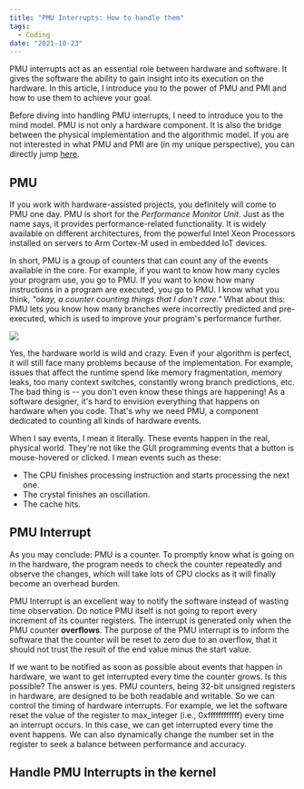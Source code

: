 ```yaml
---
title: "PMU Interrupts: How to handle them"
tags:
  - Coding
date: "2021-10-23"
---
```


PMU interrupts act as an essential role between hardware and software. It gives the software the ability to gain insight into its execution on the hardware. In this article, I introduce you to the power of PMU and PMI and how to use them to achieve your goal.

<!-- more -->

Before diving into handling PMU interrupts, I need to introduce you to the mind model. PMU is not only a hardware component. It is also the bridge between the physical implementation and the algorithmic model. If you are not interested in what PMU and PMI are (in my unique perspective), you can directly jump [here](#handle-pmu-interrupts-in-the-kernel).

## PMU

If you work with hardware-assisted projects, you definitely will come to PMU one day. PMU is short for the *Performance Monitor Unit*. Just as the name says, it provides performance-related functionality. It is widely available on different architectures, from the powerful Intel Xeon Processors installed on servers to Arm Cortex-M used in embedded IoT devices.

In short, PMU is a group of counters that can count any of the events available in the core. For example, if you want to know how many cycles your program use, you go to PMU. If you want to know how many instructions in a program are executed, you go to PMU. I know what you think, *"okay, a counter counting things that I don't care."* What about this: PMU lets you know how many branches were incorrectly predicted and pre-executed, which is used to improve your program's performance further.

![](/images/DeiMrq.jpg)

Yes, the hardware world is wild and crazy. Even if your algorithm is perfect, it will still face many problems because of the implementation. For example, issues that affect the runtime spend like memory fragmentation, memory leaks, too many context switches, constantly wrong branch predictions, etc. The bad thing is -- you don't even know these things are happening! As a software designer, it's hard to envision everything that happens on hardware when you code. That's why we need PMU, a component dedicated to counting all kinds of hardware events.

When I say events, I mean it literally. These events happen in the real, physical world. They're not like the GUI programming events that a button is mouse-hovered or clicked. I mean events such as these:

- The CPU finishes processing instruction and starts processing the next one.
- The crystal finishes an oscillation.
- The cache hits.

## PMU Interrupt

As you may conclude: PMU is a counter. To promptly know what is going on in the hardware, the program needs to check the counter repeatedly and observe the changes, which will take lots of CPU clocks as it will finally become an overhead burden.

PMU Interrupt is an excellent way to notify the software instead of wasting time observation. Do notice PMU itself is not going to report every increment of its counter registers. The interrupt is generated only when the PMU counter **overflows**. The purpose of the PMU interrupt is to inform the software that the counter will be reset to zero due to an overflow, that it should not trust the result of the end value minus the start value.

If we want to be notified as soon as possible about events that happen in hardware, we want to get interrupted every time the counter grows. Is this possible? The answer is yes. PMU counters, being 32-bit unsigned registers in hardware, are designed to be both readable and writable. So we can control the timing of hardware interrupts. For example, we let the software reset the value of the register to max_integer (i.e., 0xffffffffffff) every time an interrupt occurs. In this case, we can get interrupted every time the event happens. We can also dynamically change the number set in the register to seek a balance between performance and accuracy.

## Handle PMU Interrupts in the kernel

<Dialog content={`The following part is based on Armv8, aarch64.`} />

Handling an interrupt may sound unfamiliar to you. After all, it should be done by a device driver. Of course, Linux is shipped with a PMU driver, which handles the interrupts correctly. But Linux gives us no chance to customize the build-in interrupt handling process. That's why we need to reimplement it.

Before we start, you can check out the Linux interrupt handler by typing

``` shell
cat /proc/interrupts
```
You can see the PMU interrupt handler named "arm-pmu" among them. And do notice that there are two critical numbers in the table. One is the **Logical Interrupt ID**, which is in the first column of the table. Another is the **Hardware Interrupt ID**, which is followed by *Level*. We will use them both in the following steps.

![](/images/WikgVn.png)

For example, on my device, the logical interrupt ID of PMU in the first CPU is 36, while the hardware interrupt ID is 36. Logical interrupt ID 36~41 on my machine is left for PMU.

<Callout title={`🤔 Think Further`} content={`Have you ever wondered why Linux maps "hardware interrupt ID" to "logical interrupt ID"? That is because there are various IRQ (interrupt request) domains in the system. Among them, different IRQ handlers take effect on the same hardware interrupt. By interrupt mapping, you can ignore the interrupt you care about when it's not your business.
There are different kinds of interrupt mapping in Linux. For example, our Arm64 Linux uses a linear mapping strategy. Linux running on MIPS architecture uses radix tree mapping.
`} />

Now we can handle the interrupts with these IDs. Programs cannot touch hardware in user mode, so **a kernel module** is necessary. In that module, you can use the Linux API `request_irq()`. The API takes a logical interrupt ID as its first parameter. Here's an example.

```c
int irq_id = 36; // handle PMU Interrupt on CPU 0
unsigned long irq_flags = IRQF_PERCPU
                 | IRQF_NOBALANCING
                 | IRQF_NO_THREAD
                 | IRQF_SHARED;
request_irq(irq_id, pmu_irq_handler,
            // pmu_irq_handler is a function pointer
            irq_flags, "pmi_handler",
            (void*)pmu_irq_handler);
```

However, you cannot register the handler of PMU interrupts simply by running this code. Usually, an interrupt can only have one handler. Since Linux already has one, we need to unregister it first.

I want the built-in handler can work with my handler together. So I go to the Linux source code and modify the Linux version's handler called arm-pmu. I added the flag `IRQF_SHARED` to it, making the interrupt shareable, which means other handlers can hook it simultaneously.

<Callout title={`💭 [Bonus] Handle PMU Interrupts securely in the firmware`} content={`
It seems odd to handle PMU interrupts in the firmware, but it's useful, especially for some tracers that don't want to intrude into the operating system.
Here I will only cover some basic thoughts. First, you need to configure GIC, which is short for *Global Interrupt Controller*, to route the interrupts to the highest secure level EL3. Then, In ATF, you should register your own handler. You can also reroute and handle them in Secure-EL1, where you can have your own TEE-OS.`} />

## Perf: The easiest way to use PMU

The easiest way to use PMU is not to handle the interrupts by yourself! The famous, powerful profiler tool, **perf**, is why Linux has its own interrupt handler. Perf uses PMU to monitor a lot of things. You can go to the excellent article [Linux perf Examples](https://www.brendangregg.com/perf.html) by Brendan Gregg and see what perf can do.

